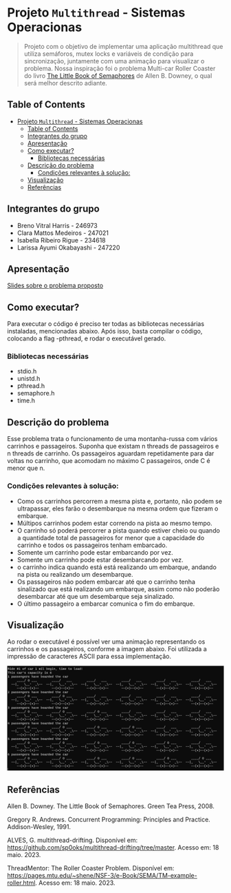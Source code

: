 # Projeto `Multithread` - Sistemas Operacionas

> Projeto com o objetivo de implementar uma aplicação multithread que utiliza semáforos, mutex locks e variáveis de condição para sincronização, juntamente com uma animação para visualizar o problema. Nossa inspiração foi o problema Multi-car Roller Coaster do livro [The Little Book of Semaphores](https://greenteapress.com/semaphores/LittleBookOfSemaphores.pdf) de Allen B. Downey, o qual será melhor descrito adiante.

## Table of Contents

- [Projeto `Multithread` - Sistemas Operacionas](#projeto-multithread---sistemas-operacionas)
  - [Table of Contents](#table-of-contents)
  - [Integrantes do grupo](#integrantes-do-grupo)
  - [Apresentação](#apresentação)
  - [Como executar?](#como-executar)
    - [Bibliotecas necessárias](#bibliotecas-necessárias)
  - [Descrição do problema](#descrição-do-problema)
    - [Condições relevantes à solução:](#condições-relevantes-à-solução)
  - [Visualização](#visualização)
  - [Referências](#referências)

## Integrantes do grupo 
- Breno Vitral Harris - 246973
- Clara Mattos Medeiros - 247021
- Isabella Ribeiro Rigue - 234618
- Larissa Ayumi Okabayashi - 247220

## Apresentação

[Slides sobre o problema proposto]() 

## Como executar?
Para executar o código é preciso ter todas as bibliotecas necessárias instaladas, mencionadas abaixo. Após isso, basta compilar o código, colocando a flag -pthread, e rodar o executável gerado.

### Bibliotecas necessárias

- stdio.h 
- unistd.h 
- pthread.h 
- semaphore.h 
- time.h

## Descrição do problema

Esse problema trata o funcionamento de uma montanha-russa com vários carrinhos e passageiros. 
Suponha que existam n threads de passageiros e n threads de carrinho. Os passageiros aguardam repetidamente para dar voltas no carrinho, que acomodam no máximo C passageiros, onde C é menor que n. 

### Condições relevantes à solução:
- Como os carrinhos percorrem a mesma pista e, portanto, não podem se ultrapassar, eles farão o desembarque na mesma ordem que fizeram o embarque.
- Múltipos carrinhos podem estar correndo na pista ao mesmo tempo.
- O carrinho só poderá percorrer a pista quando estiver cheio ou quando a quantidade total de passageiros for menor que a capacidade do carrinho e todos os passageiros tenham embarcado. 
- Somente um carrinho pode estar embarcando por vez.
- Somente um carrinho pode estar desembarcando por vez.
- o carrinho indica quando está está realizando um embarque, andando na pista ou realizando um desembarque.
- Os passageiros não podem embarcar até que o carrinho tenha sinalizado que está realizando um embarque, assim como não poderão desembarcar até que um desembarque seja sinalizado.
- O último passageiro a embarcar comunica o fim do embarque.

## Visualização

Ao rodar o executável é possível ver uma animação representando os carrinhos e os passageiros, conforme a imagem abaixo. Foi utilizada a impressão de caracteres ASCII para essa implementação.

![RollerCoaster](img/rollercoaster.png)

## Referências 

Allen B. Downey. The Little Book of Semaphores. Green Tea Press, 2008.

Gregory R. Andrews. Concurrent Programming: Principles and Practice.
Addison-Wesley, 1991.

ALVES, G. multithread-drifting. Disponível em: <https://github.com/sp0oks/multithread-drifting/tree/master>. Acesso em: 18 maio. 2023.

ThreadMentor: The Roller Coaster Problem. Disponível em: <https://pages.mtu.edu/~shene/NSF-3/e-Book/SEMA/TM-example-roller.html>. Acesso em: 18 maio. 2023.

‌